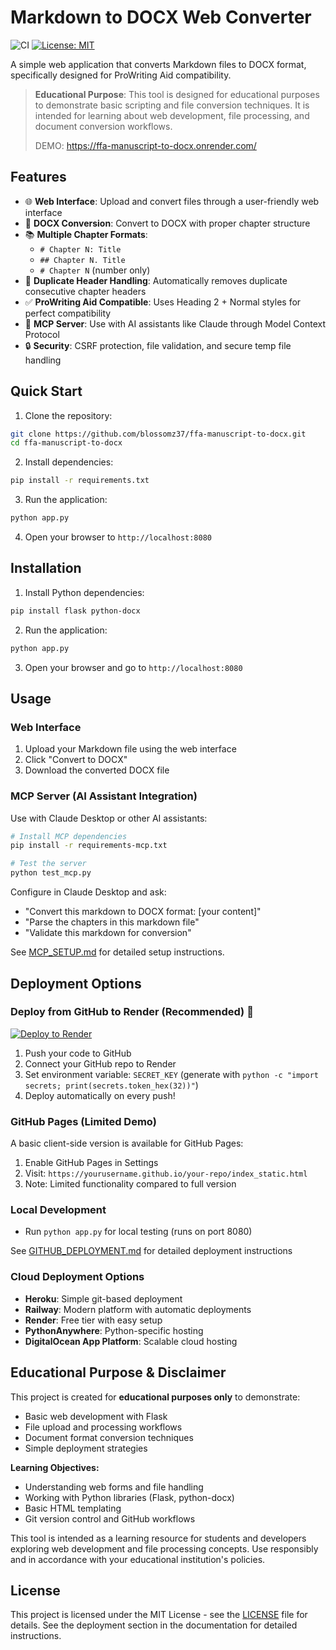 # Markdown to DOCX Web Converter

![CI](https://github.com/blossomz37/ffa-manuscript-to-docx/workflows/CI/CD/badge.svg)
[![License: MIT](https://img.shields.io/badge/License-MIT-yellow.svg)](https://opensource.org/licenses/MIT)

A simple web application that converts Markdown files to DOCX format, specifically designed for ProWriting Aid compatibility.

> **Educational Purpose**: This tool is designed for educational purposes to demonstrate basic scripting and file conversion techniques. It is intended for learning about web development, file processing, and document conversion workflows.
>
> DEMO: https://ffa-manuscript-to-docx.onrender.com/

## Features

- 🌐 **Web Interface**: Upload and convert files through a user-friendly web interface
- 📄 **DOCX Conversion**: Convert to DOCX with proper chapter structure
- 📚 **Multiple Chapter Formats**:
  - `# Chapter N: Title`
  - `## Chapter N. Title` 
  - `# Chapter N` (number only)
- 🔄 **Duplicate Header Handling**: Automatically removes duplicate consecutive chapter headers
- ✅ **ProWriting Aid Compatible**: Uses Heading 2 + Normal styles for perfect compatibility
- 🤖 **MCP Server**: Use with AI assistants like Claude through Model Context Protocol
- 🔒 **Security**: CSRF protection, file validation, and secure temp file handling

## Quick Start

1. Clone the repository:
```bash
git clone https://github.com/blossomz37/ffa-manuscript-to-docx.git
cd ffa-manuscript-to-docx
```

2. Install dependencies:
```bash
pip install -r requirements.txt
```

3. Run the application:
```bash
python app.py
```

4. Open your browser to `http://localhost:8080`

## Installation

1. Install Python dependencies:
```bash
pip install flask python-docx
```

2. Run the application:
```bash
python app.py
```

3. Open your browser and go to `http://localhost:8080`

## Usage

### Web Interface
1. Upload your Markdown file using the web interface
2. Click "Convert to DOCX"
3. Download the converted DOCX file

### MCP Server (AI Assistant Integration)
Use with Claude Desktop or other AI assistants:

```bash
# Install MCP dependencies
pip install -r requirements-mcp.txt

# Test the server
python test_mcp.py
```

Configure in Claude Desktop and ask:
- "Convert this markdown to DOCX format: [your content]"
- "Parse the chapters in this markdown file"
- "Validate this markdown for conversion"

See [MCP_SETUP.md](MCP_SETUP.md) for detailed setup instructions.

## Deployment Options

### Deploy from GitHub to Render (Recommended) 🚀
[![Deploy to Render](https://render.com/images/deploy-to-render-button.svg)](https://render.com/deploy)

1. Push your code to GitHub
2. Connect your GitHub repo to Render
3. Set environment variable: `SECRET_KEY` (generate with `python -c "import secrets; print(secrets.token_hex(32))"`)
4. Deploy automatically on every push!

### GitHub Pages (Limited Demo)
A basic client-side version is available for GitHub Pages:
1. Enable GitHub Pages in Settings
2. Visit: `https://yourusername.github.io/your-repo/index_static.html`
3. Note: Limited functionality compared to full version

### Local Development
- Run `python app.py` for local testing (runs on port 8080)

See [GITHUB_DEPLOYMENT.md](GITHUB_DEPLOYMENT.md) for detailed deployment instructions

### Cloud Deployment Options
- **Heroku**: Simple git-based deployment
- **Railway**: Modern platform with automatic deployments
- **Render**: Free tier with easy setup
- **PythonAnywhere**: Python-specific hosting
- **DigitalOcean App Platform**: Scalable cloud hosting

## Educational Purpose & Disclaimer

This project is created for **educational purposes only** to demonstrate:
- Basic web development with Flask
- File upload and processing workflows
- Document format conversion techniques
- Simple deployment strategies

**Learning Objectives:**
- Understanding web forms and file handling
- Working with Python libraries (Flask, python-docx)
- Basic HTML templating
- Git version control and GitHub workflows

This tool is intended as a learning resource for students and developers exploring web development and file processing concepts. Use responsibly and in accordance with your educational institution's policies.

## License

This project is licensed under the MIT License - see the [LICENSE](LICENSE) file for details.
See the deployment section in the documentation for detailed instructions.
